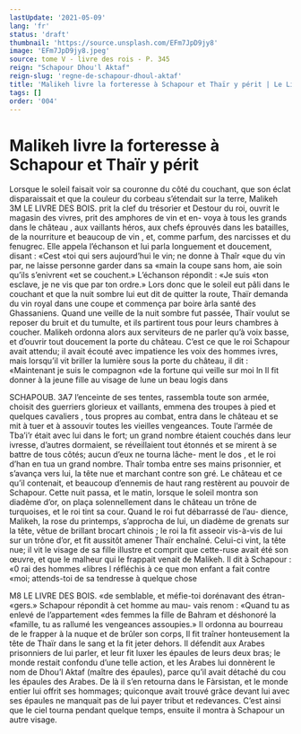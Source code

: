 ```yaml
---
lastUpdate: '2021-05-09'
lang: 'fr'
status: 'draft'
thumbnail: 'https://source.unsplash.com/EFm7JpD9jy8'
image: 'EFm7JpD9jy8.jpeg'
source: tome V - livre des rois - P. 345
reign: "Schapour Dhou'l Aktaf"
reign-slug: 'regne-de-schapour-dhoul-aktaf'
title: 'Malikeh livre la forteresse à Schapour et Thaïr y périt | Le Livre des Rois | Shâhnâmeh'
tags: []
order: '004'
---
```


<!-- LTeX: language=fr -->

# Malikeh livre la forteresse à Schapour et Thaïr y périt

Lorsque le soleil faisait voir sa couronne du côté
du couchant, que son éclat disparaissait et que la couleur du corbeau s’étendait sur la terre, Malikeh
3M LE LIVRE DES BOIS.
prit la clef du trésorier et Destour du roi, ouvrit le magasin des vivres, prit des amphores de vin et en- voya à tous les grands dans le château , aux vaillants héros, aux chefs éprouvés dans les batailles, de la nourriture et beaucoup de vin , et, comme parfum, des narcisses et du fenugrec. Elle appela l’échanson
et lui parla longuement et doucement, disant : «Cest «toi qui sers aujourd’hui le vin; ne donne à Thaîr
«que du vin par, ne laisse personne garder dans sa «main la coupe sans hom, aie soin qu’ils s’enivrent
«et se couchent.» L’échanson répondit : «Je suis
«ton esclave, je ne vis que par ton ordre.»
Lors donc que le soleil eut pâli dans le couchant et que la nuit sombre lui eut dit de quitter la route, Thaïr demanda du vin royal dans une coupe et commença par boire àrla santé des Ghassaniens. Quand une veille de la nuit sombre fut passée, Thaïr voulut se reposer du bruit et du tumulte, et ils partirent tous pour leurs chambres à coucher. Malikeh ordonna alors aux serviteurs de ne parler qu’à voix basse, et d’ouvrir tout doucement la porte
du château.
C’est ce que le roi Schapour avait attendu; il avait écouté avec impatience les voix des hommes ivres,
mais lorsqu’il vit briller la lumière sous la porte du château, il dit : «Maintenant je suis le compagnon «de la fortune qui veille sur moi ln Il fit donner à
la jeune fille au visage de lune un beau logis dans

SCHAPOUB. 3A7 l’enceinte de ses tentes, rassembla toute son armée,
choisit des guerriers glorieux et vaillants, emmena
des troupes à pied et quelques cavaliers , tous propres
au combat, entra dans le château et se mit à tuer
et à assouvir toutes les vieilles vengeances. Toute l’armée de Tba’i’r était avec lui dans le fort; un grand
nombre étaient couchés dans leur ivresse, d’autres dormaient, se réveillaient tout étonnés et se mirent à
se battre de tous côtés; aucun d’eux ne tourna lâche- ment le dos , et le roi d’han en tua un grand nombre. Thaîr tomba entre ses mains prisonnier, et s’avança vers lui, la tête nue et marchant contre son gré. Le château et ce qu’il contenait, et beaucoup d’ennemis
de haut rang restèrent au pouvoir de Schapour. Cette nuit passa, et le matin, lorsque le soleil
montra son diadème d’or, on plaça solennellement dans le château un trône de turquoises, et le roi tint sa cour. Quand le roi fut débarrassé de l’au- dience, Malikeh, la rose du printemps, s’approcha
de lui, un diadème de grenats sur la tête, vêtue de brillant brocart chinois ; le roi la fit asseoir vis-à-vis de lui sur un trône d’or, et fit aussitôt amener Thaïr enchaîné. Celui-ci vint, la tête nue; il vit le visage
de sa fille illustre et comprit que cette-ruse avait été son œuvre, et que le malheur qui le frappait venait de Malikeh. Il dit à Schapour : «0 rai des hommes «libres l réfléchis à ce que mon enfant a fait contre
«moi; attends-toi de sa tendresse à quelque chose

M8 LE LIVRE DES BOIS.
«de semblable, et méfie-toi dorénavant des étran-
«gers.» Schapour répondit à cet homme au mau-
vais renom : «Quand tu as enlevé de l’appartement
«des femmes la fille de Bahram et déshonoré la «famille, tu as rallumé les vengeances assoupies.»
Il ordonna au bourreau de le frapper à la nuque et de brûler son corps, Il fit traîner honteusement
la tête de Thaïr dans le sang et la fit jeter dehors. Il défendit aux Arabes prisonniers de lui parler, et leur fit luxer les épaules de leurs deux bras; le monde restait confondu d’une telle action, et les Arabes lui donnèrent le nom de Dhou’l Aktaf (maître
des épaules), parce qu’il avait détaché du cou les
épaules des Arabes.
De là il s’en retourna dans le Fàrsistan, et le monde entier lui offrit ses hommages; quiconque avait trouvé grâce devant lui avec ses épaules ne manquait pas de lui payer tribut et redevances. C’est
ainsi que le ciel tourna pendant quelque temps, ensuite il montra à Schapour un autre visage.
